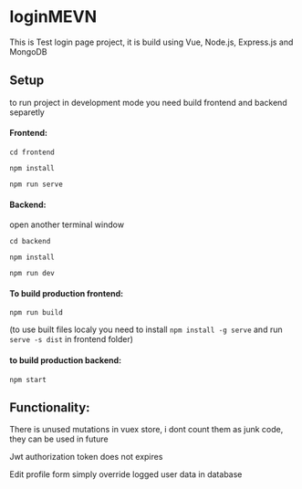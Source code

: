 # loginMEVN
 
This is Test login page project, it is build using Vue, Node.js, Express.js and MongoDB


## Setup
to run project in development mode you need build frontend and backend separetly

#### Frontend:

`cd frontend`

`npm install`

`npm run serve`

#### Backend: 

open another terminal window

`cd backend`

`npm install`

`npm run dev`


#### To build production frontend:

`npm run build` 

(to use built files localy you need to install `npm install -g serve` and run `serve -s dist` in frontend folder)

#### to build production backend:

`npm start`

## Functionality:

There is unused mutations in vuex store, i dont count them as junk code, they can be used in future

Jwt authorization token does not expires

Edit profile form simply override logged user data in database
